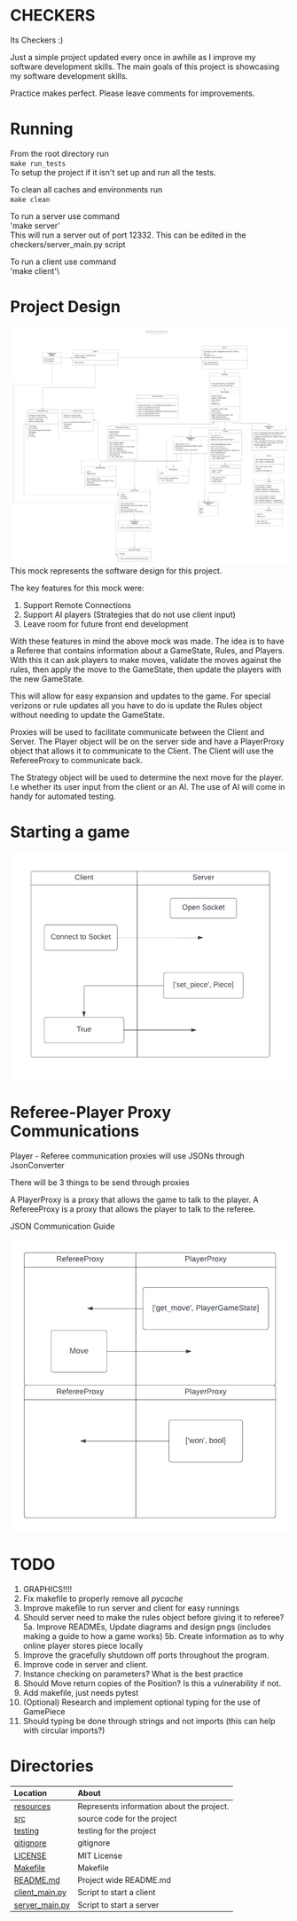 # CHECKERS

Its Checkers :) 

Just a simple project updated every once in awhile as I improve my software development skills.
The main goals of this project is showcasing my software development skills.

Practice makes perfect.
Please leave comments for improvements.

# Running

From the root directory run \
`make run_tests`\
To setup the project if it isn't set up and run all the tests.

To clean all caches and environments run\
`make clean`

To run a server use command\
'make server'\
This will run a server out of port 12332. This can be edited in the checkers/server_main.py script

To run a client use command\
'make client'\

# Project Design

![Fig project_wide_mock.png](./resources/UML_diagrams/project_wide_mock.png)
This mock represents the software design for this project. 

The key features for this mock were:
1. Support Remote Connections
2. Support AI players (Strategies that do not use client input)
3. Leave room for future front end development

With these features in mind the above mock was made. The idea is to have a Referee that contains information about a GameState, Rules, and Players. With this it can ask players to make moves, validate the moves against the rules, then apply the move to the GameState, then update the players with the new GameState. 

This will allow for easy expansion and updates to the game. For special verizons or rule updates all you have to do is update the Rules object without needing to update the GameState. 

Proxies will be used to facilitate communicate between the Client and Server. The Player object will be on the server side and have a PlayerProxy object that allows it to communicate to the Client. The Client will use the RefereeProxy to communicate back. 

The Strategy object will be used to determine the next move for the player. I.e whether its user input from the client or an AI. The use of AI will come in handy for automated testing.

# Starting a game

![](./resources/swimlane_diagrams/start_game_communication.png)


# Referee-Player Proxy Communications

Player - Referee communication proxies will use JSONs through JsonConverter

There will be 3 things to be send through proxies

A PlayerProxy is a proxy that allows the game to talk to the player.
A RefereeProxy is a proxy that allows the player to talk to the referee.

JSON Communication Guide

![](./resources/swimlane_diagrams/proxy_communications.png)


# TODO

1. GRAPHICS!!!!
2. Fix makefile to properly remove all _pycache_
3. Improve makefile to run server and client for easy runnings
4. Should server need to make the rules object before giving it to referee?
5a. Improve READMEs, Update diagrams and design pngs (includes making a guide to how a game works)
5b. Create information as to why online player stores piece locally
1. Improve the gracefully shutdown off ports throughout the program.
2. Improve code in server and client.
3. Instance checking on parameters? What is the best practice
4. Should Move return copies of the Position? Is this a vulnerability if not.
5.  Add makefile, just needs pytest
6.  (Optional) Research and implement optional typing for the use of GamePiece
7.  Should typing be done through strings and not imports (this can help with circular imports?)


# Directories

|   Location     |   About   |
|   :---         |   :---     |
| [resources](./resources/README.md) | Represents information about the project.
| [src](./src/README.md) | source code for the project |
| [testing](./testing/README.md) | testing for the project |
| [gitignore](.gitignore) | gitignore |
| [LICENSE](LICENSE) | MIT License |
| [Makefile](Makefile) | Makefile |
| [README.md](README.md) | Project wide README.md |
| [client_main.py](client_main.py) | Script to start a client |
| [server_main.py](server_main.py) | Script to start a server |
